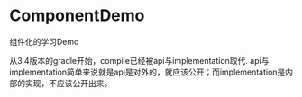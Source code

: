 # ComponentDemo
组件化的学习Demo

从3.4版本的gradle开始，compile已经被api与implementation取代. api与implementation简单来说就是api是对外的，就应该公开；而implementation是内部的实现，不应该公开出来。
